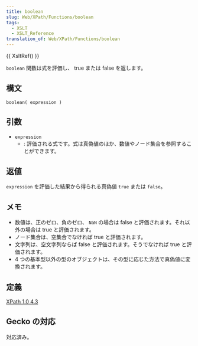 ```yaml
---
title: boolean
slug: Web/XPath/Functions/boolean
tags:
  - XSLT
  - XSLT_Reference
translation_of: Web/XPath/Functions/boolean
---
```

{{ XsltRef() }}

`boolean` 関数は式を評価し、 true または false を返します。

## 構文

    boolean( expression )

## 引数

- `expression`
  - : 評価される式です。式は真偽値のほか、数値やノード集合を参照することができます。

## 返値

`expression` を評価した結果から得られる真偽値 `true` または `false`。

## メモ

- 数値は、正のゼロ、負のゼロ、 `NaN` の場合は false と評価されます。それ以外の場合は true と評価されます。
- ノード集合は、空集合でなければ true と評価されます。
- 文字列は、空文字列ならば false と評価されます。そうでなければ true と評価されます。
- 4 つの基本型以外の型のオブジェクトは、その型に応じた方法で真偽値に変換されます。

## 定義

[XPath 1.0 4.3](http://www.w3.org/TR/xpath#function-boolean)

## Gecko の対応

対応済み。
